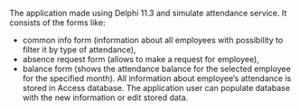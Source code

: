 The application made using Delphi 11.3 and simulate attendance service. 
It consists of the forms like:
- common info form (information about all employees with possibility to filter it by type of attendance),
- absence request form (allows to make a request for employee),
- balance form (shows the attendance balance for the selected employee for the specified month).
All information about employee’s attendance is stored in Access database. The application user can populate database with the new information or edit stored data.
